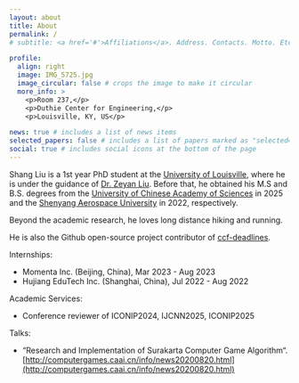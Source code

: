 ```yaml
---
layout: about
title: About
permalink: /
# subtitle: <a href='#'>Affiliations</a>. Address. Contacts. Motto. Etc.

profile:
  align: right
  image: IMG_5725.jpg
  image_circular: false # crops the image to make it circular
  more_info: >
    <p>Room 237,</p>
    <p>Duthie Center for Engineering,</p>
    <p>Louisville, KY, US</p>

news: true # includes a list of news items
selected_papers: false # includes a list of papers marked as "selected={true}"
social: true # includes social icons at the bottom of the page
---
```


<!-- Shang Liu is currently pursuing a master's degree at the [University of Chinese Academy of Sciences](https://www.ucas.ac.cn/), where he is under the guidance of [Prof. Zhenyu Yin](https://people.ucas.ac.cn/~0012420). Before that, he obtained his B.S. degree from [Shenyang Aerospace University](https://www.sau.edu.cn/) in 2022. -->

Shang Liu is a 1st year PhD student at the [University of Louisville](https://louisville.edu/), where he is under the guidance of [Dr. Zeyan Liu](https://liuzey.com/). Before that, he obtained his M.S and B.S. degrees from the [University of Chinese Academy of Sciences](https://www.ucas.ac.cn/) in 2025 and the [Shenyang Aerospace University](https://www.sau.edu.cn/) in 2022, respectively.

Beyond the academic research, he loves long distance hiking and running.

He is also the Github open-source project contributor of [ccf-deadlines](https://github.com/ccfddl/ccf-deadlines).

Internships:

- Momenta Inc. (Beijing, China), Mar 2023 - Aug 2023
- Hujiang EduTech Inc. (Shanghai, China), Jul 2022 - Aug 2022

Academic Services:

- Conference reviewer of ICONIP2024, IJCNN2025, ICONIP2025

Talks:

- “Research and Implementation of Surakarta Computer Game Algorithm“. [http://computergames.caai.cn/info/news20200820.html](http://computergames.caai.cn/info/news20200820.html)

<!-- Write your biography here. Tell the world about yourself. Link to your favorite [subreddit](http://reddit.com). You can put a picture in, too. The code is already in, just name your picture `prof_pic.jpg` and put it in the `img/` folder.

Put your address / P.O. box / other info right below your picture. You can also disable any of these elements by editing `profile` property of the YAML header of your `_pages/about.md`. Edit `_bibliography/papers.bib` and Jekyll will render your [publications page](/al-folio/publications/) automatically.

Link to your social media connections, too. This theme is set up to use [Font Awesome icons](https://fontawesome.com/) and [Academicons](https://jpswalsh.github.io/academicons/), like the ones below. Add your Facebook, Twitter, LinkedIn, Google Scholar, or just disable all of them. -->
